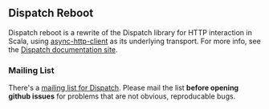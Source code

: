 Dispatch Reboot
---------------

Dispatch reboot is a rewrite of the Dispatch library for
HTTP interaction in Scala, using [async-http-client][async]
as its underlying transport. For more info, see the
[Dispatch documentation site][docs].

[docs]: http://reboot.databinder.net/Dispatch.html
[async]: https://github.com/AsyncHttpClient/async-http-client

### Mailing List

There's a [mailing list for Dispatch][mail]. Please mail the list **before opening 
github issues** for problems that are not obvious, reproducable bugs.

[mail]: https://groups.google.com/forum/?fromgroups#!forum/dispatch-scala
